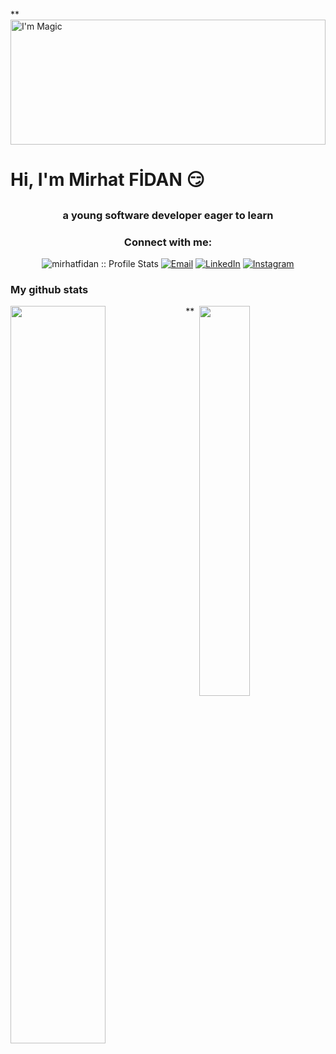 **<img src="https://media.giphy.com/media/PsyWR8YLEfy1i/giphy.gif" alt="I'm Magic" width="100%" height="200px"/>

# Hi, I'm Mirhat FİDAN :smirk:

## <h3 align="center"> a young software developer eager to learn



<h3 align="center">Connect with me:</h3>

<p align="center">
<img src="https://komarev.com/ghpvc/?username=mirhatfidan&color=green" alt="mirhatfidan :: Profile Stats"></a>
<a href="mailto:mirhatfidann@gmail.com"><img alt="Email" src="https://img.shields.io/badge/Email-mirhatfidann@gmail.com-blue?style=flat&logo=gmail"></a>
<a href="https://www.linkedin.com/in/mirhat-fidan-a42524240/" target="_blank"><img alt="LinkedIn" src="https://img.shields.io/badge/LinkedIn-@mirhatfidan-blue?style=flat&logo=linkedin"></a>
<a href="https://www.instagram.com/mirhatfidan/"><img alt="Instagram" src="https://img.shields.io/badge/Instagram-mirhatfidan-black?style=flat-square&logo=instagram"></a>
</p>

### My github stats
<a href="https://github.com/mirhatfidan/github-readme-stats">
  <img align="left" width="55%" src="https://github-readme-stats.vercel.app/api?username=mirhatfidan&show_icons=true&theme=radical" />
</a>
<a href="https://github.com/mirhatfidan/github-readme-stats">
  <img align="right" width="40%" src="https://github-readme-stats.vercel.app/api/top-langs/?username=mirhatfidan&layout=compact&theme=radical" />
</a>**
